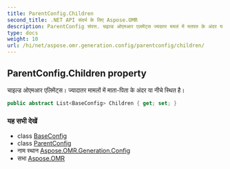 ```yaml
---
title: ParentConfig.Children
second_title: .NET API संदर्भ के लिए Aspose.OMR
description: ParentConfig संपत्त. चइल्ड ओएमआर एलमेंट्स ज्यदतर ममलं में मतपत के अंदर य नचे स्थत है
type: docs
weight: 10
url: /hi/net/aspose.omr.generation.config/parentconfig/children/
---
```

## ParentConfig.Children property

चाइल्ड ओएमआर एलिमेंट्स। ज्यादातर मामलों में माता-पिता के अंदर या नीचे स्थित है।

```csharp
public abstract List<BaseConfig> Children { get; set; }
```

### यह सभी देखें

* class [BaseConfig](../../baseconfig/)
* class [ParentConfig](../)
* नाम स्थान [Aspose.OMR.Generation.Config](../../parentconfig/)
* सभा [Aspose.OMR](../../../)


